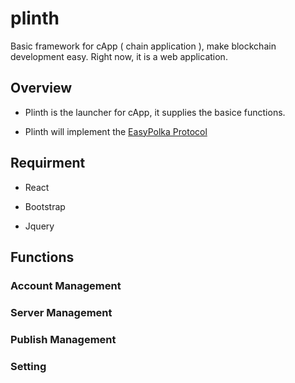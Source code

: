 # plinth

Basic framework for cApp ( chain application ), make blockchain development easy. Right now, it is a web application.

## Overview

* Plinth is the launcher for cApp, it supplies the basice functions.

* Plinth will implement the [EasyPolka Protocol](PROTOCOL.md)


## Requirment

* React

* Bootstrap

* Jquery

## Functions

### Account Management

### Server Management

### Publish Management

### Setting
